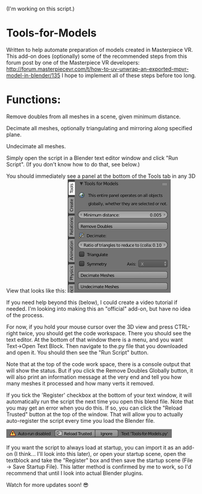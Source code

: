 (I'm working on this script.)

# Tools-for-Models
Written to help automate preparation of models created in Masterpiece VR. This add-on does (optionally) some of the recommended steps from this forum post by one of the Masterpiece VR developers:  http://forum.masterpiecevr.com/t/how-to-uv-unwrap-an-exported-mpvr-model-in-blender/135 I hope to implement all of these steps before too long.

# Functions:
Remove doubles from all meshes in a scene, given minimum distance.

Decimate all meshes, optionally triangulating and mirroring along specified plane.

Undecimate all meshes.

Simply open the script in a Blender text editor window and click "Run Script". (If you don't know how to do that, see below.)

You should immediately see a panel at the bottom of the Tools tab in any 3D View that looks like this:
![Alt text](https://github.com/lelandg/Tools-for-Models/blob/master/2018-01-30%2007_45_08-Blender_%20%5BE__Documents_Blender_Wasp%20Spaceship%2002%20-%20Fresh%20import%20for%20tutorial.ble.png)

If you need help beyond this (below), I could create a video tutorial if needed. I'm looking into making this an "official" add-on, but have no idea of the process.

For now, if you hold your mouse cursor over the 3D view and press CTRL-right twice, you should get the code workspace. There you should see the text editor. At the bottom of that window there is a menu, and you want Text->Open Text Block. Then navigate to the.py file that you downloaded and open it. You should then see the "Run Script" button.

Note that at the top of the code work space, there is a console output that will show the status. But if you click the Remove Doubles Globally button, it will also print an information message at the very end and tell you how many meshes it processed and how many verts it removed.

If you tick the 'Register' checkbox at the bottom of your text window, it will automatically run the script the next time you open this blend file. Note that you may get an error when you do this. If so, you can click the "Reload Trusted" button at the top of the window. That will allow you to actually auto-register the script every time you load the Blender file.

![Alt text](https://github.com/lelandg/Tools-for-Models/blob/master/2018-01-30%2007_49_41-Blender_%20%5BE__Documents_Blender_Wasp%20Spaceship%2002%20-%20Fresh%20import%20for%20tutorial.ble.png)

If you want the script to always load at startup, you can import it as an add-on (I think... I'll look into this later), or open your startup scene, open the textblock and take the "Register" box and then save the startup scene (File -> Save Startup File). This latter method is confirmed by me to work, so I'd recommend that until I look into actual Blender plugins.

Watch for more updates soon! 😎
